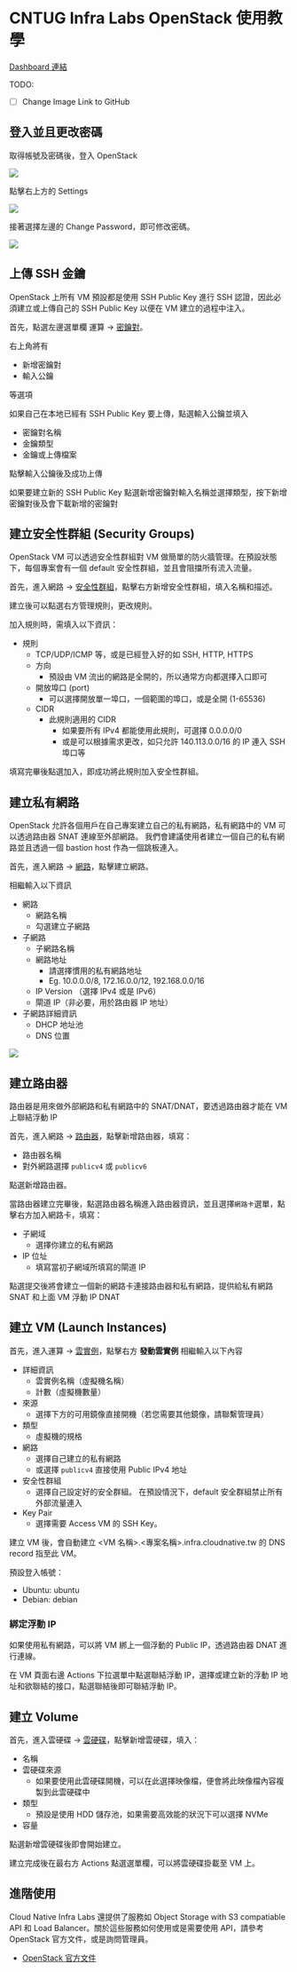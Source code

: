 # CNTUG Infra Labs OpenStack 使用教學

[Dashboard 連結](https://openstack.cloudnative.tw/)

TODO:
- [ ] Change Image Link to GitHub

## 登入並且更改密碼

取得帳號及密碼後，登入 OpenStack

![](https://i.imgur.com/xuSSzPr.png)

點擊右上方的 Settings

![](https://i.imgur.com/uPro5ta.png)

接著選擇左邊的 Change Password，即可修改密碼。

![](https://i.imgur.com/9Qd2cJm.png)

## 上傳 SSH 金鑰

OpenStack 上所有 VM 預設都是使用 SSH Public Key 進行 SSH 認證，因此必須建立或上傳自己的 SSH Public Key 以便在 VM 建立的過程中注入。

首先，點選左邊選單欄 運算 -> [密鑰對](https://openstack.cloudnative.tw/project/key_pairs)。

右上角將有
  - 新增密鑰對
  - 輸入公鑰

等選項

如果自己在本地已經有 SSH Public Key 要上傳，點選輸入公鑰並填入

- 密鑰對名稱
- 金鑰類型
- 金鑰或上傳檔案

點擊輸入公鑰後及成功上傳

如果要建立新的 SSH Public Key 點選新增密鑰對輸入名稱並選擇類型，按下新增密鑰對後及會下載新增的密鑰對

## 建立安全性群組 (Security Groups)

OpenStack VM 可以透過安全性群組對 VM 做簡單的防火牆管理。在預設狀態下，每個專案會有一個 default 安全性群組，並且會阻擋所有流入流量。

首先，進入網路 -> [安全性群組](https://openstack.cloudnative.tw/project/security_groups/)，點擊右方新增安全性群組，填入名稱和描述。

建立後可以點選右方管理規則，更改規則。

加入規則時，需填入以下資訊：

- 規則
    - TCP/UDP/ICMP 等，或是已經登入好的如 SSH, HTTP, HTTPS
    - 方向
        - 預設由 VM 流出的網路是全開的，所以通常方向都選擇入口即可
    - 開放埠口 (port)
        - 可以選擇開放單一埠口，一個範圍的埠口，或是全開 (1-65536)
    - CIDR
        - 此規則適用的 CIDR
            - 如果要所有 IPv4 都能使用此規則，可選擇 0.0.0.0/0
            - 或是可以根據需求更改，如只允許 140.113.0.0/16 的 IP 連入 SSH 埠口等

填寫完畢後點選加入，即成功將此規則加入安全性群組。


## 建立私有網路

OpenStack 允許各個用戶在自己專案建立自己的私有網路，私有網路中的 VM 可以透過路由器 SNAT 連線至外部網路。
我們會建議使用者建立一個自己的私有網路並且透過一個 bastion host 作為一個跳板連入。

首先，進入網路 -> [網路](https://openstack.cloudnative.tw/project/networks/)，點擊建立網路。

相繼輸入以下資訊

- 網路
    - 網路名稱
    - 勾選建立子網路
- 子網路
    - 子網路名稱
    - 網路地址
        - 請選擇慣用的私有網路地址
        - Eg. 10.0.0.0/8, 172.16.0.0/12, 192.168.0.0/16
    - IP Version （選擇 IPv4 或是 IPv6）
    - 閘道 IP（非必要，用於路由器 IP 地址）
- 子網路詳細資訊
    - DHCP 地址池
    - DNS 位置

![](https://i.imgur.com/L1CJyiV.png)


## 建立路由器

路由器是用來做外部網路和私有網路中的 SNAT/DNAT，要透過路由器才能在 VM 上聯結浮動 IP

首先，進入網路 -> [路由器](https://openstack.cloudnative.tw/project/routers/)，點擊新增路由器，填寫：

- 路由器名稱
- 對外網路選擇 `publicv4` 或 `publicv6`

點選新增路由器。

當路由器建立完畢後，點選路由器名稱進入路由器資訊，並且選擇`網路卡`選單，點擊右方加入網路卡，填寫：
- 子網域
    - 選擇你建立的私有網路
- IP 位址
    - 填寫當初子網域所填寫的閘道 IP

點選提交後將會建立一個新的網路卡連接路由器和私有網路，提供給私有網路 SNAT 和上面 VM 浮動 IP DNAT


## 建立 VM (Launch Instances)

首先，進入運算 -> [雲實例](https://openstack.cloudnative.tw/project/instances/)，點擊右方 **發動雲實例** 相繼輸入以下內容

- 詳細資訊
    - 雲實例名稱（虛擬機名稱）
    - 計數（虛擬機數量）
- 來源
    - 選擇下方的可用鏡像直接開機（若您需要其他鏡像，請聯繫管理員）
- 類型
    - 虛擬機的規格
- 網路
    - 選擇自己建立的私有網路
    - 或選擇 `publicv4` 直接使用 Public IPv4 地址
- 安全性群組
    - 選擇自己設定好的安全群組。
    在預設情況下，default 安全群組禁止所有外部流量連入
- Key Pair
    - 選擇需要 Access VM 的 SSH Key。

建立 VM 後，會自動建立 <VM 名稱>.<專案名稱>.infra.cloudnative.tw 的 DNS record 指至此 VM。

預設登入帳號：

- Ubuntu: ubuntu
- Debian: debian

### 綁定浮動 IP

如果使用私有網路，可以將 VM 綁上一個浮動的 Public IP，透過路由器 DNAT 進行連線。

在 VM 頁面右邊 Actions 下拉選單中點選聯結浮動 IP，選擇或建立新的浮動 IP 地址和欲聯結的接口，點選聯結後即可聯結浮動 IP。

## 建立 Volume

首先，進入雲硬碟 -> [雲硬碟](https://openstack.cloudnative.tw/project/volumes/)，點擊新增雲硬碟，填入：

- 名稱
- 雲硬碟來源
    - 如果要使用此雲硬碟開機，可以在此選擇映像檔，便會將此映像檔內容複製到此雲硬碟中
- 類型
    - 預設是使用 HDD 儲存池，如果需要高效能的狀況下可以選擇 NVMe
- 容量

點選新增雲硬碟後即會開始建立。

建立完成後在最右方 Actions 點選選單欄，可以將雲硬碟掛載至 VM 上。

## 進階使用

Cloud Native Infra Labs 還提供了服務如 Object Storage with S3 compatiable API 和 Load Balancer。關於這些服務如何使用或是需要使用 API，請參考 OpenStack 官方文件，或是詢問管理員。

- [OpenStack 官方文件](https://docs.openstack.org/xena/)
